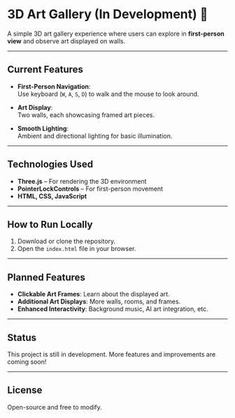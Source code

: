 # **3D Art Gallery (In Development)** 🎨  

A simple 3D art gallery experience where users can explore in **first-person view** and observe art displayed on walls.

---

## **Current Features**  
- **First-Person Navigation**:  
  Use keyboard (`W`, `A`, `S`, `D`) to walk and the mouse to look around.  

- **Art Display**:  
  Two walls, each showcasing framed art pieces.  

- **Smooth Lighting**:  
  Ambient and directional lighting for basic illumination.  

---

## **Technologies Used**  
- **Three.js** – For rendering the 3D environment  
- **PointerLockControls** – For first-person movement  
- **HTML, CSS, JavaScript**  

---

## **How to Run Locally**  
1. Download or clone the repository.  
2. Open the `index.html` file in your browser.  

---

## **Planned Features**  
- **Clickable Art Frames**: Learn about the displayed art.  
- **Additional Art Displays**: More walls, rooms, and frames.  
- **Enhanced Interactivity**: Background music, AI art integration, etc.  

---

## **Status**  
This project is still in development. More features and improvements are coming soon!  

---

## **License**  
Open-source and free to modify.  
